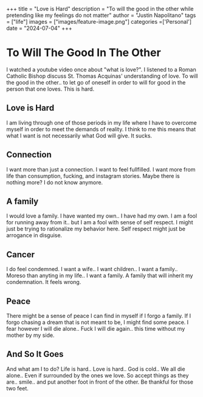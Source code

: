 +++
title =  "Love is Hard"
description = "To will the good in the other while pretending like my feelings do not matter"
author = "Justin Napolitano"
tags = ["life"]
images = ["images/feature-image.png"]
categories =['Personal']
date = "2024-07-04"
+++


# To Will The Good In The Other

I watched a youtube video once about "what is love?". I listened to a Roman Catholic Bishop discuss St. Thomas Acquinas' understanding of love. To will the good in the other.. to let go of oneself in order to will for good in the person that one loves. This is hard.

## Love is Hard

I am living through one of those periods in my life where I have to overcome myself in order to meet the demands of reality.  I think to me this means that what I want is not necessarily what God will give. It sucks.  

## Connection

I want more than just a connection. I want to feel fullfilled. I want more from life than consumption, fucking, and instagram stories. Maybe there is nothing more? I do not know anymore. 

## A family

I would love a family. I have wanted my own.. I have had my own.  I am a fool for running away from it.. but I am a fool with sense of self respect. I might just be trying to rationalize my behavior here. Self respect might just be arrogance in disguise.

## Cancer

I do feel condemned. I want a wife.. I want children.. I want a family.. Moreso than anyting in my life.. I want a family. A family that will inherit my condemnation.  It feels wrong.  

## Peace

There might be a sense of peace I can find in myself if I forgo a family. If I forgo chasing a dream that is not meant to be, I might find some peace. I fear however I will die alone.. Fuck I will die again.. this time without my mother by my side. 

## And So It Goes

And what am I to do? Life is hard.. Love is hard.. God is cold.. We all die alone.. Even if surrounded by the ones we love. So accept things as they are.. smile.. and put another foot in front of the other. Be thankful for those two feet. 
